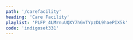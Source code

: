 ```yaml
---
path: '/carefacility'
heading: 'Care Facility'
playlist: 'PLFP_4LMrnuUQXY7hGvTYpzDL9haePIX5k'
code: 'indigoset331'
---
```

